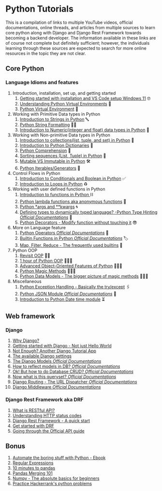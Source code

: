 Python Tutorials
================================================================
This is a compilation of links to multiple YouTube videos, official documentations, online threads, and articles from
multiple sources to learn core python along with Django and Django Rest Framework towards becoming a backend developer.
The information available in these links are of course not complete but definitely sufficient; however, the individuals
learning through these sources are expected to search for more online resources in the topic they are not clear.

Core Python
----------------------------------------------------------------

### Language Idioms and features

1. Introduction, installation, set up, and getting started
    1. [Getting started with installation and VS Code setup Windows 11](https://www.youtube.com/watch?v=daCSwO-T7sY) 🤓
    2. [Understanding Python Virtual Environments](https://youtu.be/IAvAlS0CuxI) 🤯
    3. [Python Virtual Environment](https://youtu.be/N5vscPTWKOk) 🥱
2. Working with Primitive Data types in Python
    1. [Introduction to Strings in Python](https://youtu.be/k9TUPpGqYTo?list=PL-osiE80TeTt2d9bfVyTiXJA-UTHn6WwU) 🔤
    2. [Python String Formatting](https://youtu.be/vTX3IwquFkc) 🙆🏻
    3. [Introduction to Numeric(integer and float) data types in Python](https://youtu.be/khKv-8q7YmY?list=PL-osiE80TeTt2d9bfVyTiXJA-UTHn6WwU) 🤦
3. Working with Non-primitive Data types in Python
    1. [Introduction to collections(list, tuple, and set) in Python](https://youtu.be/W8KRzm-HUcc?list=PL-osiE80TeTt2d9bfVyTiXJA-UTHn6WwU) 💼
    2. [Introduction to Python Dictionaries](https://youtu.be/daefaLgNkw0?list=PL-osiE80TeTt2d9bfVyTiXJA-UTHn6WwU) 📓
    3. [Python Comprehension](https://youtu.be/3dt4OGnU5sM) 🧾
    4. [Sorting sequences (List, Tuple) in Python](https://youtu.be/D3JvDWO-BY4) 🔄
    5. [Mutable VS Immutable in Python](https://www.youtube.com/watch?v=2pCxRTu5SHc) 🛠
    6. [Python Iterables/Generators](https://stackoverflow.com/questions/231767/what-does-the-yield-keyword-do-in-python) 💨
4. Control Flows in Python
    1. [Introduction to Conditionals and Boolean in Python](https://youtu.be/DZwmZ8Usvnk?list=PL-osiE80TeTt2d9bfVyTiXJA-UTHn6WwU) ✅
    2. [Introduction to Loops in Python](https://youtu.be/6iF8Xb7Z3wQ?list=PL-osiE80TeTt2d9bfVyTiXJA-UTHn6WwU) ♻️
5. Working with user defined functions in Python
    1. [Introduction to functions in Python ](https://youtu.be/9Os0o3wzS_I?list=PL-osiE80TeTt2d9bfVyTiXJA-UTHn6WwU) ⛓
    2. [Python lambda functions aka anonymous functions](https://www.youtube.com/watch?v=BcbVe1r2CYc) 🤡
    3. [Python *args and **kwargs](https://realpython.com/python-kwargs-and-args/) 🌀
    4. [Defining types to dynamically typed language? -Python Type Hinting *Official Documentations*](https://docs.python.org/3.7/library/typing.html) 📢
    5. [Python Decorators - Modify function without touching it](https://youtu.be/r7Dtus7N4pI?t=70) 😎
6. More on Language feature
    1. [Python Operators *Official Documentations*](https://docs.python.org/3/reference/expressions.html#the-power-operator) 📮
    2. [Builtin Functions in Python *Official Documentations*](https://docs.python.org/3/library/functions.html) 🏷
    3. [Map, Filter, Reduce - The frequently used builtins](https://www.youtube.com/watch?v=cKlnR-CB3tk) 📯
7. Python OOP
    1. [Revisit OOP](https://www.youtube.com/watch?v=m_MQYyJpIjg) 🙍🏽
    2. [1 hour of Python OOP](https://www.youtube.com/watch?v=JeznW_7DlB0) 🙍🏽‍♂️
    3. [Advanced Object-Oriented Features of Python](https://uwpce-pythoncert.github.io/SystemDevelopment/advanced_oo.html) 🙎🏽‍♂️
    4. [Python Magic Methods](https://www.youtube.com/watch?v=KSiRzuSx120) 🦹🏽‍♂️
    5. [Python Data Models - The bigger picture of magic methods](https://docs.python.org/3/reference/datamodel.html) 🕵🏽‍♂️
8. Miscellaneous
    1. [Python Exception Handling - Basically the try/except](https://www.youtube.com/watch?v=ZUqGMDppEDs) 🖇
    2. [Python JSON Module *Official Documentations*](https://docs.python.org/3/library/json.html) 🔐
    3. [Introduction to Python Date time module](https://youtu.be/eirjjyP2qcQ) ⏳

Web framework
----------------------------------------------------------------

### Django

1. [Why Django?](https://developer.mozilla.org/en-US/docs/Learn/Server-side/Django/Introduction)
2. [Getting started with Django - Not just Hello World](https://docs.djangoproject.com/en/4.2/intro/tutorial01/)
3. [Not Enough? Another Django Tutorial App](https://developer.mozilla.org/en-US/docs/Learn/Server-side/Django/Tutorial_local_library_website)
4. [The available Django settings](https://docs.djangoproject.com/en/4.2/ref/settings/)
5. [The Django Models *Official Documentations*](https://docs.djangoproject.com/en/4.2/topics/db/models/)
6. [How to reflect models in DB? *Official Documentations*](https://docs.djangoproject.com/en/4.2/topics/migrations/)
7. [Ok! But how to do Database CRUD? *Official Documentations*](https://docs.djangoproject.com/en/4.2/topics/db/queries/)
8. [Now what is this queryset? *Official Documentations*](https://docs.djangoproject.com/en/4.2/ref/models/querysets/)
9. [Django Routing - The URL Dispatcher *Official
   Documentations*](https://docs.djangoproject.com/en/4.2/topics/http/urls/)
10. [Django Middleware *Official Documentations*](https://docs.djangoproject.com/en/4.2/topics/http/middleware/#)

### Django Rest Framework aka DRF

1. [What is RESTful API?](https://aws.amazon.com/what-is/restful-api/)
2. [Understanding HTTP status codes](https://developer.mozilla.org/en-US/docs/Web/HTTP/Status)
3. [Django Rest Framework - A quick start](https://developer.mozilla.org/en-US/docs/Web/HTTP/Status)
4. [Get started with DRF](https://www.django-rest-framework.org/tutorial/1-serialization/)
5. [Going through the Official API guide](https://www.django-rest-framework.org/api-guide/requests/)

Bonus
----------------------------------------------------------------

1. [Automate the boring stuff with Python - Ebook](https://automatetheboringstuff.com/)
2. [Regular Expressions](https://stackoverflow.com/questions/4736/learning-regular-expressions)
3. [10 minutes to pandas](https://pandas.pydata.org/docs/user_guide/10min.html)
4. [Pandas Merging 101](https://stackoverflow.com/questions/53645882/pandas-merging-101)
5. [Numpy - The absolute basics for beginners](https://numpy.org/doc/stable/user/absolute_beginners.html)
6. [Practice Hackerrank's python problems](https://www.hackerrank.com/domains/python)
